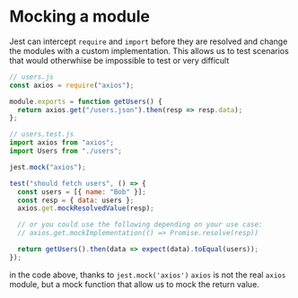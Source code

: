 # Mocking a module

Jest can intercept `require` and `import` before they are resolved and change the modules with a custom implementation. This allows us to test scenarios that would otherwhise be impossible to test or very difficult

```js
// users.js
const axios = require("axios");

module.exports = function getUsers() {
  return axios.get("/users.json").then(resp => resp.data);
};
```

```js
// users.test.js
import axios from "axios";
import Users from "./users";

jest.mock("axios");

test("should fetch users", () => {
  const users = [{ name: "Bob" }];
  const resp = { data: users };
  axios.get.mockResolvedValue(resp);

  // or you could use the following depending on your use case:
  // axios.get.mockImplementation(() => Promise.resolve(resp))

  return getUsers().then(data => expect(data).toEqual(users));
});
```

in the code above, thanks to `jest.mock('axios')` `axios` is not the real `axios` module, but a mock function that allow us to mock the return value.
